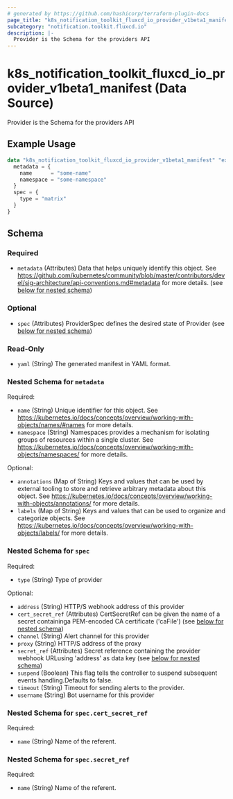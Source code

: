 ```yaml
---
# generated by https://github.com/hashicorp/terraform-plugin-docs
page_title: "k8s_notification_toolkit_fluxcd_io_provider_v1beta1_manifest Data Source - terraform-provider-k8s"
subcategory: "notification.toolkit.fluxcd.io"
description: |-
  Provider is the Schema for the providers API
---
```


# k8s_notification_toolkit_fluxcd_io_provider_v1beta1_manifest (Data Source)

Provider is the Schema for the providers API

## Example Usage

```terraform
data "k8s_notification_toolkit_fluxcd_io_provider_v1beta1_manifest" "example" {
  metadata = {
    name      = "some-name"
    namespace = "some-namespace"
  }
  spec = {
    type = "matrix"
  }
}
```

<!-- schema generated by tfplugindocs -->
## Schema

### Required

- `metadata` (Attributes) Data that helps uniquely identify this object. See https://github.com/kubernetes/community/blob/master/contributors/devel/sig-architecture/api-conventions.md#metadata for more details. (see [below for nested schema](#nestedatt--metadata))

### Optional

- `spec` (Attributes) ProviderSpec defines the desired state of Provider (see [below for nested schema](#nestedatt--spec))

### Read-Only

- `yaml` (String) The generated manifest in YAML format.

<a id="nestedatt--metadata"></a>
### Nested Schema for `metadata`

Required:

- `name` (String) Unique identifier for this object. See https://kubernetes.io/docs/concepts/overview/working-with-objects/names/#names for more details.
- `namespace` (String) Namespaces provides a mechanism for isolating groups of resources within a single cluster. See https://kubernetes.io/docs/concepts/overview/working-with-objects/namespaces/ for more details.

Optional:

- `annotations` (Map of String) Keys and values that can be used by external tooling to store and retrieve arbitrary metadata about this object. See https://kubernetes.io/docs/concepts/overview/working-with-objects/annotations/ for more details.
- `labels` (Map of String) Keys and values that can be used to organize and categorize objects. See https://kubernetes.io/docs/concepts/overview/working-with-objects/labels/ for more details.


<a id="nestedatt--spec"></a>
### Nested Schema for `spec`

Required:

- `type` (String) Type of provider

Optional:

- `address` (String) HTTP/S webhook address of this provider
- `cert_secret_ref` (Attributes) CertSecretRef can be given the name of a secret containinga PEM-encoded CA certificate ('caFile') (see [below for nested schema](#nestedatt--spec--cert_secret_ref))
- `channel` (String) Alert channel for this provider
- `proxy` (String) HTTP/S address of the proxy
- `secret_ref` (Attributes) Secret reference containing the provider webhook URLusing 'address' as data key (see [below for nested schema](#nestedatt--spec--secret_ref))
- `suspend` (Boolean) This flag tells the controller to suspend subsequent events handling.Defaults to false.
- `timeout` (String) Timeout for sending alerts to the provider.
- `username` (String) Bot username for this provider

<a id="nestedatt--spec--cert_secret_ref"></a>
### Nested Schema for `spec.cert_secret_ref`

Required:

- `name` (String) Name of the referent.


<a id="nestedatt--spec--secret_ref"></a>
### Nested Schema for `spec.secret_ref`

Required:

- `name` (String) Name of the referent.
